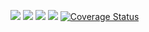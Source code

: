 ![](https://img.shields.io/badge/Python-14354C?style=for-the-badge&logo=python&logoColor=white)
![](https://img.shields.io/github/license/Fall24-SE-ASK/HW1.svg)
![](https://img.shields.io/badge/Linux-FCC624?style=for-the-badge&logo=linux&logoColor=black)
![](https://github.com/Fall24-SE-ASK/HW1/actions/workflows/test.yml/badge.svg?event=push&branch=main)
[![Coverage Status](https://coveralls.io/repos/github/Fall24-SE-ASK/HW1/badge.svg?branch=main)](https://coveralls.io/github/Fall24-SE-ASK/HW1?branch=main)
